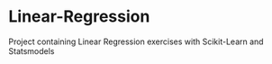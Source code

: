 # Linear-Regression

Project containing Linear Regression exercises with Scikit-Learn and Statsmodels
